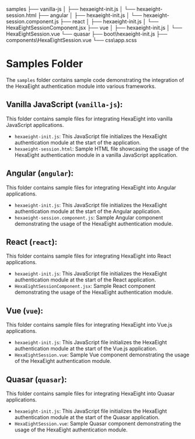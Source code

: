 samples
├── vanilla-js
│   ├── hexaeight-init.js
│   └── hexaeight-session.html
├── angular
│   ├── hexaeight-init.js
│   └── hexaeight-session.component.js
├── react
│   ├── hexaeight-init.js
│   └── HexaEightSessionComponent.jsx
├── vue
│   ├── hexaeight-init.js
│   └── HexaEightSession.vue
└── quasar
    ├── boot\hexaeight-init.js
    ├── components\HexaEightSession.vue
    └── css\app.scss

# Samples Folder

The `samples` folder contains sample code demonstrating the integration of the HexaEight authentication module into various frameworks.

## Vanilla JavaScript (`vanilla-js`):

This folder contains sample files for integrating HexaEight into vanilla JavaScript applications.

- `hexaeight-init.js`: This JavaScript file initializes the HexaEight authentication module at the start of the application.
- `hexaeight-session.html`: Sample HTML file showcasing the usage of the HexaEight authentication module in a vanilla JavaScript application.

## Angular (`angular`):

This folder contains sample files for integrating HexaEight into Angular applications.

- `hexaeight-init.js`: This JavaScript file initializes the HexaEight authentication module at the start of the Angular application.
- `hexaeight-session.component.js`: Sample Angular component demonstrating the usage of the HexaEight authentication module.

## React (`react`):

This folder contains sample files for integrating HexaEight into React applications.

- `hexaeight-init.js`: This JavaScript file initializes the HexaEight authentication module at the start of the React application.
- `HexaEightSessionComponent.jsx`: Sample React component demonstrating the usage of the HexaEight authentication module.

## Vue (`vue`):

This folder contains sample files for integrating HexaEight into Vue.js applications.

- `hexaeight-init.js`: This JavaScript file initializes the HexaEight authentication module at the start of the Vue.js application.
- `HexaEightSession.vue`: Sample Vue component demonstrating the usage of the HexaEight authentication module.

## Quasar (`quasar`):

This folder contains sample files for integrating HexaEight into Quasar applications.

- `hexaeight-init.js`: This JavaScript file initializes the HexaEight authentication module at the start of the Quasar application.
- `HexaEightSession.vue`: Sample Quasar component demonstrating the usage of the HexaEight authentication module.
